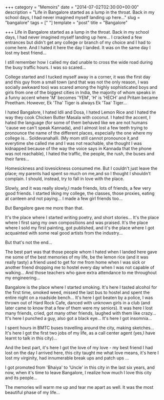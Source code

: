 +++
category = "Memoirs"
date = "2014-07-02T02:30:00+00:00"
description = "Life in Bangalore started as a lump in the throat. Back in my school days, I had never imagined myself landing up here..."
slug = "bangalore"
tags = ["  "]
template = "post"
title = "Bangalore"

+++
Life in Bangalore started as a lump in the throat. Back in my school days, I had never imagined myself landing up here... I cracked a few entrances but didn't get any college or branch of my choice and I had to come here. And I hated it here the day I landed. It was on the same day I lost my best friend...

I still remember how I called my dad unable to cross the wide road during the busy traffic hours. I was so scared...

College started and I tucked myself away in a corner, it was the first day and this guy from a small town (and that was not the only reason, I was socially awkward too) was scared among the highly sophisticated boys and girls from one of the biggest cities in India, the majority of whom speaks in a funny accent where 'M' becomes 'YEM', 'H' is 'HECH' and Pritam became Preetham. However, Ek 'Tha' Tiger is always Ek 'Taa' Tiger...

I hated Bangalore, I hated Idli and Dosa, I hated Lemon Rice and I hated the way they cook Chicken Butter Masala with coconut. I hated the accent, I hated the language (for some of them behaved like we are not humans 'cause we can't speak Kannada), and I almost lost a few teeth trying to pronounce the name of the different places, especially the one where my college is... Soldevanahalli. (My mom still cannot pronounce it,and everytime she called me and I was not reachable, she thought I was kidnapped because of the way the voice says in Kannada that the phone was not reachable), I hated the traffic, the people, the rush, the buses and their fares...

Homesickness and lovesickness consumed me. But I couldn't just leave the place; my parents had spent so much on me,and so I thought I shouldn't complain. I should, instead, try to fall in love with the place.

Slowly, and it was really slowly,I made friends, lots of friends, a few very good friends. I started liking my college, the classes, those proxies, eating at canteen and not paying... I made a few girl friends too...

But Bangalore gave me more than that.

It's the place where I started writing poetry, and short stories... It's the place where I first sang my own compositions and was praised. It's the place where I sold my first painting, got published, and it's the place where I got acquainted with some real good artists from the industry...

But that's not the end...

The best part was that those people whom I hated when I landed here gave me some of the best memories of my life, be the lemon rice (and it was really tasty) a friend used to get for me from home when I was sick or another friend dropping me to hostel every day when I was not capable of walking... And those teachers who gave extra attendance to me throughout my engineering...

Bangalore is the place where I started smoking. It's here I tasted alcohol for the first time, smoked weed, missed the last bus to hostel and spent the entire night on a roadside bench... It's here I got beaten by a police, I was thrown out of Hard Rock Cafe, danced with unknown girls in a club (and later came to know that a few of them were my seniors). It was here I lost many friends, cried, got many other friends, laughed with them like crazy... It's here I punched a guy, also got a black eye... It's here I got insomnia...

I spent hours in BMTC buses travelling around the city, making sketches... It's here I got the first two jobs of my life, as a call center agent (yes,I have learnt to talk in this city)...

And the best part, it's here I got the love of my love - my best friend I had lost on the day I arrived here, this city taught me what love means, it's here I lost my virginity, had innumerable break ups and patch ups ...

I got promoted from 'Bhaiya' to 'Uncle' in this city in the last six years, and now, when it's time to leave Bangalore, I realize how much I love this city and its people...

The memories will warm me up and tear me apart as well. It was the most beautiful phase of my life...